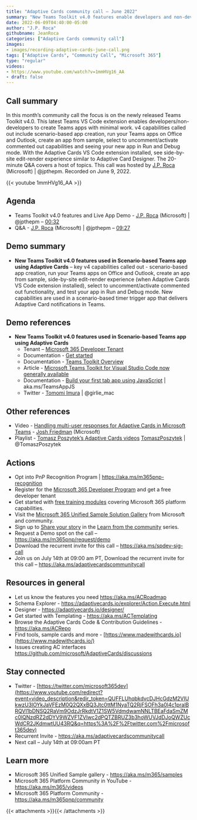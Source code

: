 ```yaml
---
title: "Adaptive Cards community call – June 2022"
summary: "New Teams Toolkit v4.0 features enable developers and non-developers to create Teams apps with minimal work. New features called out are used in a scenario-based Teams timer trigger app that delivers Adaptive Card notifications in Teams.  20 minute Q&A."
date: 2022-06-09T04:40:00-05:00
author: "J.P. Roca"
githubname: JeanRoca
categories: ["Adaptive Cards community call"]
images:
- images/recording-adaptive-cards-june-call.png
tags: ["Adaptive Cards", "Community Call", "Microsoft 365"]
type: "regular"
videos:
- https://www.youtube.com/watch?v=1mmHVg16_AA
- draft: false
---
```


## Call summary

In this month’s community call the focus is on the newly released Teams Toolkit v4.0. This latest Teams VS Code extension enables developers/non-developers to create Teams apps with minimal work. v4 capabilities called out include scenario-based app creation, run your Teams apps on Office and Outlook, create an app from sample, select to uncomment/activate commented out capabilities and seeing your new app in Run and Debug mode. With the Adaptive Cards VS Code extension installed, see side-by-site edit-render experience similar to Adaptive Card Designer. The 20-minute Q&A covers a host of topics. This call was hosted by [J.P. Roca](https://twitter.com/jpthepm) (Microsoft) \| @jpthepm. Recorded on June 9, 2022.

{{< youtube 1mmHVg16_AA >}}

## Agenda

* Teams Toolkit v4.0 features and Live App Demo - [J.P. Roca](https://twitter.com/jpthepm) (Microsoft) \| @jpthepm – [00:32](https://youtu.be/1mmHVg16_AA?t=32)
* Q&A - [J.P. Roca](https://twitter.com/jpthepm) (Microsoft) \| @jpthepm – [09:27](https://youtu.be/1mmHVg16_AA?t=567)

## Demo summary

*  **New Teams Toolkit v4.0 features used in Scenario-based Teams app using Adaptive Cards** – key v4 capabilities called out - scenario-based app creation, run your Teams apps on Office and Outlook, create an app from sample, side-by-site edit-render experience (when Adaptive Cards VS Code extension installed), select to uncomment/activate commented out functionality, and test your app in Run and Debug mode. New capabilities are used in a scenario-based timer trigger app that delivers Adaptive Card notifications in Teams.


## Demo references

*  **New Teams Toolkit v4.0 features used in Scenario-based Teams app using Adaptive Cards**
    * Tenant – [Microsoft 365 Developer Tenant](https://developer.microsoft.com/microsoft-365/dev-program)
    * Documentation - [Get started](https://learn.microsoft.com/microsoftteams/platform/get-started/get-started-overview?WT.mc_id=m365-66412-timura)
    * Documentation - [Teams Toolkit Overview](https://learn.microsoft.com/microsoftteams/platform/toolkit/teams-toolkit-fundamentals?WT.mc_id=m365-66412-timura)
    * Article - [Microsoft Teams Toolkit for Visual Studio Code now generally available](https://devblogs.microsoft.com/microsoft365dev/microsoft-teams-toolkit-for-visual-studio-code-now-generally-available/)
    * Documentation - [Build your first tab app using JavaScript](https://learn.microsoft.com/microsoftteams/platform/sbs-gs-javascript?tabs=vscode%2Cvsc%2Cviscode&%3FWT.mc_id=m365-55688-timura) \| aka.ms/TeamsAppJS
    * Twitter - [Tomomi Imura](https://twitter.com/girlie_mac) \| @girlie_mac

## Other references

* Video - [Handling multi-user responses for Adaptive Cards in Microsoft Teams](<https://youtu.be/V0iTtOYcP6w>) - [Josh Friedman](https://www.linkedin.com/in/josh-friedman-2a812254) (Microsoft)
* Playlist - [Tomasz Poszytek’s Adaptive Cards videos](https://www.youtube.com/playlist?list=PLaHN-sDizNyXdxiWTp96pLuu4S1i8RpCF) [TomaszPoszytek](https://twitter.com/TomaszPoszytek) | @TomaszPoszytek

## Actions

* Opt into PnP Recognition Program \| <https://aka.ms/m365pnp-recognition>
* Register for the [Microsoft 365 Developer Program](https://aka.ms/m365/devprogram) and get a free developer tenant
* Get started with [free training modules](https://aka.ms/m365/dev/learn) covering Microsoft 365 platform capabilities.
* Visit the [Microsoft 365 Unified Sample Solution Gallery](https://adoption.microsoft.com/sample-solution-gallery) from Microsoft and community.
* Sign up to [Share your story](https://aka.ms/share-your-story) in the [Learn from the community](https://aka.ms/LearnFromTheCommunity/ThisWeek) series.
* Request a Demo spot on the call – <https://aka.ms/m365pnp/request/demo>
* Download the recurrent invite for this call – <https://aka.ms/spdev-sig-call>
* Join us on July 14th at 09:00 am PT, Download the recurrent invite for this call – <https://aka.ms/adaptivecardscommunitycall>

## Resources in general

* Let us know the features you need <https://aka.ms/ACRoadmap>
* Schema Explorer - <https://adaptivecards.io/explorer/Action.Execute.html>
* Designer - <https://adaptivecards.io/designer/>
* Get started with Templating - <https://aka.ms/ACTemplating>
* Browse the Adaptive Cards Code & Contribution Guidelines -
    <https://aka.ms/ACRepo>
* Find tools, sample cards and more -
    [https://www.madewithcards.io](https://www.madewithcards.io/)
* Issues creating AC interfaces
    <https://github.com/microsoft/AdaptiveCards/discussions>

## Stay connected

* Twitter -
    [https://twitter.com/microsoft365dev](https://www.youtube.com/redirect?event=video_description&redir_token=QUFFLUhqbkdvcDJHcGdzM2VIUkwzU3lOYkJaVFEzM0Q2QXxBQ3Jtc0ttM1NyaTQ2RjFSOFh3a0l4c1pralBRQVI1bDNSQ2RaVm9OdzJrRkdtV1Z1SW5VdmdwamNNLTBEaFdaSmZMc0lQNzdRZ2dDYV9WZVF1ZVIwc2dPQTZBRUZ3b3hoWUVJdDJoQWZUcWdCR2JKdmwtUU43RQ&q=https%3A%2F%2Ftwitter.com%2Fmicrosoft365dev)​​
* Recurrent Invite - <https://aka.ms/adaptivecardscommunitycall>
* Next call – July 14th at 09:00am PT

## Learn more

* Microsoft 365 Unified Sample gallery - <https://aka.ms/m365/samples>
* Microsoft 365 Platform Community in YouTube - <https://aka.ms/m365/videos>
* Microsoft 365 Platform Community - <https://aka.ms/m365pnp/community>

{{< attachments >}}{{< /attachments >}}
